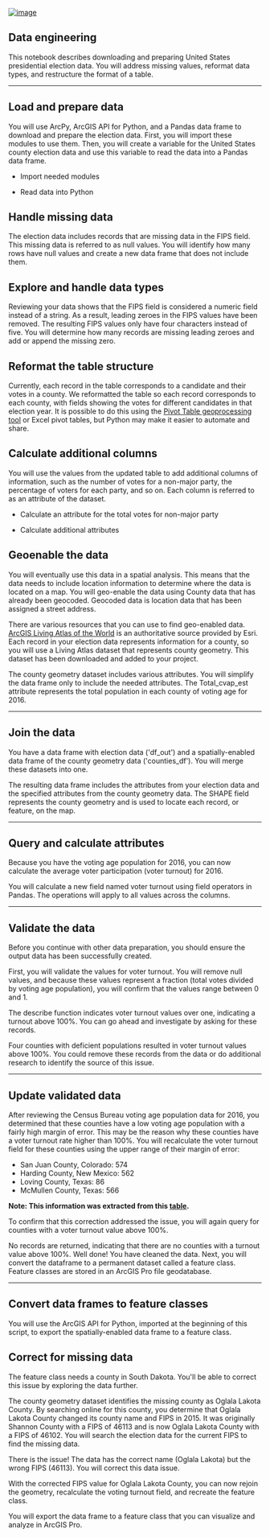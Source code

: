 
[![image](https://colab.research.google.com/assets/colab-badge.svg)](https://colab.research.google.com/github/DBishal13/Data-Engineering-and-Vizualization/blob/main/code/Data%20Engineering%20Notebook.ipynb)
## Data engineering

This notebook describes downloading and preparing United States presidential election data. You will address missing values, reformat data types, and restructure the format of a table.

***

## Load and prepare data

You will use ArcPy, ArcGIS API for Python, and a Pandas data frame to download and prepare the election data. First, you will import these modules to use them. Then, you will create a variable for the United States county election data and use this variable to read the data into a Pandas data frame.

* Import needed modules

* Read data into Python

## Handle missing data 
The election data includes records that are missing data in the FIPS field. This missing data is referred to as null values. You will identify how many rows have null values and create a new data frame that does not include them.

## Explore and handle data types

Reviewing your data shows that the FIPS field is considered a numeric field instead of a string. As a result, leading zeroes in the FIPS values have been removed. The resulting FIPS values only have four characters instead of five. You will determine how many records are missing leading zeroes and add or append the missing zero.

## Reformat the table structure

Currently, each record in the table corresponds to a candidate and their votes in a county. We reformatted the table so each record corresponds to each county, with fields showing the votes for different candidates in that election year. 
It is possible to do this using the [Pivot Table geoprocessing tool](https://pro.arcgis.com/en/pro-app/tool-reference/data-management/pivot-table.htm) or Excel pivot tables, but Python may make it easier to automate and share.

## Calculate additional columns

You will use the values from the updated table to add additional columns of information, such as the number of votes for a non-major party, the percentage of voters for each party, and so on. Each column is referred to as an attribute of the dataset.

* Calculate an attribute for the total votes for non-major party

* Calculate additional attributes

## Geoenable the data

You will eventually use this data in a spatial analysis. This means that the data needs to include location information to determine where the data is located on a map. You will geo-enable the data using County data that has already been geocoded. Geocoded data is location data that has been assigned a street address.

There are various resources that you can use to find geo-enabled data. [ArcGIS Living Atlas of the World](https://livingatlas.arcgis.com) is an authoritative source provided by Esri. Each record in your election data represents information for a county, so you will use a Living Atlas dataset that represents county geometry. This dataset has been downloaded and added to your project.


The county geometry dataset includes various attributes. You will simplify the data frame only to include the needed attributes. The Total_cvap_est attribute represents the total population in each county of voting age for 2016.

***

## Join the data

You have a data frame with election data ('df_out') and a spatially-enabled data frame of the county geometry data ('counties_df'). You will merge these datasets into one. 

The resulting data frame includes the attributes from your election data and the specified attributes from the county geometry data. The SHAPE field represents the county geometry and is used to locate each record, or feature, on the map.

***

## Query and calculate attributes

Because you have the voting age population for 2016, you can now calculate the average voter participation (voter turnout) for 2016. 

You will calculate a new field named voter turnout using field operators in Pandas. The operations will apply to all values across the columns. 

***

## Validate the data

Before you continue with other data preparation, you should ensure the output data has been successfully created. 

First, you will validate the values for voter turnout. You will remove null values, and because these values represent a fraction (total votes divided by voting age population), you will confirm that the values range between 0 and 1.

The describe function indicates voter turnout values over one, indicating a turnout above 100%. You can go ahead and investigate by asking for these records.

Four counties with deficient populations resulted in voter turnout values above 100%. You could remove these records from the data or do additional research to identify the source of this issue. 

***

## Update validated data

After reviewing the Census Bureau voting age population data for 2016, you determined that these counties have a low voting age population with a fairly high margin of error. This may be the reason why these counties have a voter turnout rate higher than 100%. You will recalculate the voter turnout field for these counties using the upper range of their margin of error: 
- San Juan County, Colorado: 574
- Harding County, New Mexico: 562
- Loving County, Texas: 86
- McMullen County, Texas: 566

**Note: This information was extracted from this [table](https://data.census.gov/cedsci/table?q=voting%20age%20population%202016&g=0500000US08111,35021,48301,48311&hidePreview=true&table=DP05&tid=ACSDP5Y2016.DP05&t=Age%20and%20Sex&y=2016&lastDisplayedRow=6&vintage=2016&mode=&moe=true).**

To confirm that this correction addressed the issue, you will again query for counties with a voter turnout value above 100%.

No records are returned, indicating that there are no counties with a turnout value above 100%. Well done! You have cleaned the data. Next, you will convert the dataframe to a permanent dataset called a feature class. Feature classes are stored in an ArcGIS Pro file geodatabase.

***

## Convert data frames to feature classes

You will use the ArcGIS API for Python, imported at the beginning of this script, to export the spatially-enabled data frame to a feature class.


## Correct for missing data

The feature class needs a county in South Dakota. You'll be able to correct this issue by exploring the data further.

The county geometry dataset identifies the missing county as Oglala Lakota County. By searching online for this county, you determine that Oglala Lakota County changed its county name and FIPS in 2015. It was originally Shannon County with a FIPS of 46113 and is now Oglala Lakota County with a FIPS of 46102. You will search the election data for the current FIPS to find the missing data.

There is the issue! The data has the correct name (Oglala Lakota) but the wrong FIPS (46113). You will correct this data issue.

With the corrected FIPS value for Oglala Lakota County, you can now rejoin the geometry, recalculate the voting turnout field, and recreate the feature class. 

You will export the data frame to a feature class that you can visualize and analyze in ArcGIS Pro. 

